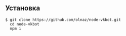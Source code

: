 ## Установка
    $ git clone https://github.com/olnaz/node-vkbot.git
      cd node-vkbot
      npm i